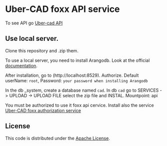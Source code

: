 # Uber-CAD foxx API service

To see API go [Uber-cad API](https://uber-cad.ml/_db/cad/api/docs/index.html)

## Use local server.
Clone this repository and .zip them.

To use a local server, you need to install Arangodb.
Look at the official [documentation](https://www.arangodb.com/download-major/).

After installation, go to (http://localhost:8529). 
Authorize.
Default userName: `root`,
Password: `your password when installing Arangodb`
  
In the db _system, create a database named `cad`.
In db `cad` go to SERVICES -> UPLOAD -> UPLOAD FILE select the zip file and INSTAL. 
  Mountpoint: api

You must be authorized to use it foxx api cervice. Install also the  service [Uber-CAD foxx authorization service](https://github.com/uberCad/backend-auth)

## License

This code is distributed under the [Apache License](http://www.apache.org/licenses/LICENSE-2.0).
